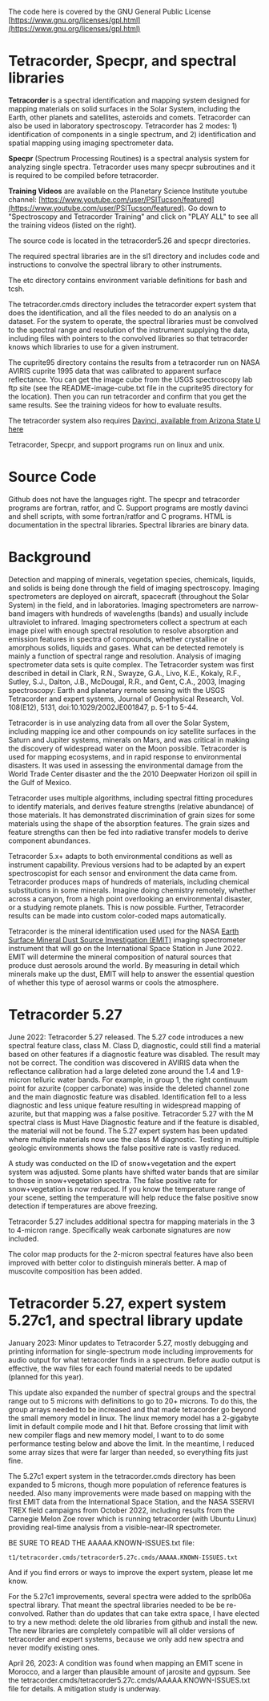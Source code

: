 The code here is covered by the GNU General Public License
[https://www.gnu.org/licenses/gpl.html](https://www.gnu.org/licenses/gpl.html)

# Tetracorder, Specpr, and spectral libraries

**Tetracorder** is a spectral identification and mapping system designed for 
mapping materials on solid surfaces in the Solar System, including the Earth,
other planets and satellites, asteroids and comets.  Tetracorder can also be
used in laboratory spectroscopy.  Tetracorder has 2 modes: 1) identification
of components in a single spectrum, and 2) identification and spatial mapping
using imaging spectrometer data.

**Specpr** (Spectrum Processing Routines) is a spectral analysis system
for analyzing single spectra.  Tetracorder uses many specpr subroutines
and it is required to be compiled before tetracorder.

**Training Videos** are available on the Planetary Science Institute
youtube channel:
[https://www.youtube.com/user/PSITucson/featured](https://www.youtube.com/user/PSITucson/featured).
Go down to "Spectroscopy and Tetracorder Training" and click on "PLAY ALL"
to see all the training videos (listed on the right).

The source code is located in the tetracorder5.26 and specpr directories.

The required spectral libraries are in the sl1 directory and includes 
code and instructions to convolve the spectral library to other instruments.

The etc directory contains environment variable definitions for bash and tcsh.

The tetracorder.cmds directory includes the tetracorder expert system that does the
identification, and all the files needed to do an analysis on a dataset.
For the system to operate, the spectral libraries must be convolved to the
spectral range and resolution of the instrument supplying the data, including
files with pointers to the convolved libraries so that tetracorder knows
which libraries to use for a given instrument.

The cuprite95 directory contains the results from a tetracorder run on NASA AVIRIS
cuprite 1995 data that was calibrated to apparent surface reflectance.  You can get the
image cube from the USGS spectroscopy lab ftp site (see the README-image-cube.txt
file in the cuprite95 directory for the location).  Then you can run tetracorder
and confirm that you get the same results.  See the training videos for how to evaluate
results.

The tetracorder system also requires
[Davinci, available from Arizona State U here](http://davinci.asu.edu/index.php?title=Main_Page)

Tetracorder, Specpr, and support programs run on linux and unix.

# Source Code

Github does not have the languages right.  The specpr and tetracorder programs are
fortran, ratfor, and C.  Support programs are mostly davinci and shell scripts, with
some fortran/ratfor and C programs.  HTML is documentation in the spectral libraries.
Spectral libraries are binary data.

# Background

Detection and mapping of minerals, vegetation species, chemicals,
liquids, and solids is being done through the field of imaging
spectroscopy. Imaging spectrometers are deployed on aircraft, spacecraft
(throughout the Solar System) in the field, and in laboratories. Imaging
spectrometers are narrow-band imagers with hundreds of wavelengths
(bands) and usually include ultraviolet to infrared. Imaging spectrometers
collect a spectrum at each image pixel with enough spectral resolution to
resolve absorption and emission features in spectra of compounds, whether
crystalline or amorphous solids, liquids and gases. What can be detected
remotely is mainly a function of spectral range and resolution. Analysis
of imaging spectrometer data sets is quite complex.
The Tetracorder system was first described in
detail in Clark, R.N., Swayze, G.A., Livo, K.E., Kokaly, R.F.,
Sutley, S.J., Dalton, J.B., McDougal, R.R., and Gent, C.A., 2003,
Imaging spectroscopy: Earth and planetary remote sensing with the
USGS Tetracorder and expert systems, Journal of Geophysical Research,
Vol. 108(E12), 5131, doi:10.1029/2002JE001847, p. 5-1 to 5-44.

Tetracorder is in use analyzing data from all over the Solar System,
including mapping ice and other compounds on icy satellite surfaces in
the Saturn and Jupiter systems, minerals on Mars, and was critical in
making the discovery of widespread water on the Moon possible. Tetracorder
is used for mapping ecosystems, and in rapid response to environmental
disasters. It was used in assessing the environmental damage from the
World Trade Center disaster and the the 2010 Deepwater Horizon oil spill
in the Gulf of Mexico.

Tetracorder uses multiple algorithms, including spectral fitting
procedures to identify materials, and derives feature strengths (relative
abundance) of those materials. It has demonstrated discrimination
of grain sizes for some materials using the shape of the absorption
features. The grain sizes and feature strengths can then be fed into
radiative transfer models to derive component abundances.

Tetracorder 5.x+ adapts to both environmental conditions as well
as instrument capability. Previous versions had to be adapted by an
expert spectroscopist for each sensor and environment the data came
from. Tetracorder produces maps of hundreds of materials, including
chemical substitutions in some minerals. Imagine doing chemistry
remotely, whether across a canyon, from a high point overlooking
an environmental disaster, or a studying remote planets. This is now
possible. Further, Tetracorder results can be made into custom color-coded
maps automatically.

Tetracorder is the mineral identification used used for the NASA
[Earth Surface Mineral Dust Source Investigation (EMIT)](https://earth.jpl.nasa.gov/emit/)
imaging spectrometer
instrument that will go on the International Space Station in June
2022. EMIT will determine the mineral composition of natural sources
that produce dust aerosols around the world. By measuring in detail which
minerals make up the dust, EMIT will help to answer the essential question
of whether this type of aerosol warms or cools the atmosphere.

# Tetracorder 5.27

June 2022: Tetracorder 5.27 released.  The 5.27 code introduces a new
spectral feature class, class M.  Class D, diagnostic, could still find
a material based on other features if a diagnostic feature was disabled.
The result may not be correct.  The condition was discovered in AVIRIS
data when the reflectance calibration had a large deleted zone around
the 1.4 and 1.9-micron telluric water bands.  For example, in group 1,
the right continuum point for azurite (copper carbonate) was inside
the deleted channel zone and the main diagnostic feature was disabled.
Identification fell to a less diagnostic and less unique feature resulting
in widespread mapping of azurite, but that mapping was a false positive.
Tetracorder 5.27 with the M spectral class is Must Have Diagnostic
feature and if the feature is disabled, the material will not be found.
The 5.27 expert system has been updated where multiple materials now
use the class M diagnostic.  Testing in multiple geologic environments
shows the false positive rate is vastly reduced.

A study was conducted on the ID of snow+vegetation and the expert system
was adjusted.  Some plants have shifted water bands that are similar
to those in snow+vegetation spectra.  The false positive rate for
snow+vegetation is now reduced.  If you know the temperature range of
your scene, setting the temperature will help reduce the false positive
snow detection if temperatures are above freezing.

Tetracorder 5.27 includes additional spectra for mapping materials in
the 3 to 4-micron range.  Specifically weak carbonate signatures are
now included.

The color map products for the 2-micron spectral features have also
been improved with better color to distinguish minerals better.  A map
of muscovite composition has been added.

# Tetracorder 5.27, expert system 5.27c1, and spectral library update

January 2023: 
Minor updates to Tetracorder 5.27, mostly debugging and printing
information for single-spectrum mode including improvements for audio
output for what tetracorder finds in a spectrum.  Before audio output
is effective, the wav files for each found material needs to be updated
(planned for this year).

This update also expanded the number of spectral groups and the spectral range
out to 5 microns with definitions to go to 20+ microns.  To do this,
the group arrays needed to be increased and that made tetracorder go
beyond the small memory model in linux.  The linux memory model has a
2-gigabyte limit in default compile mode and I hit that.  Before crossing
that limit with new compiler flags and new memory model, I want to to do
some performance testing below and above the limit.  In the meantime, I
reduced some array sizes that were far larger than needed, so everything
fits just fine.

The 5.27c1 expert system in the tetracorder.cmds directory has been
expanded to 5 microns, though more population of reference features
is needed.  Also many improvements were made based on mapping with
the first EMIT data from the International Space Station, and the NASA
SSERVI TREX field campaigns from October 2022, including results from
the Carnegie Melon Zoe rover which is running tetracorder (with Ubuntu
Linux) providing real-time analysis from a visible-near-IR spectrometer.

BE SURE TO READ THE AAAAA.KNOWN-ISSUES.txt file:

    t1/tetracorder.cmds/tetracorder5.27c.cmds/AAAAA.KNOWN-ISSUES.txt

And if you find errors or ways to improve the expert system, please let me know.

For the 5.27c1 improvements, several spectra were added to the sprlb06a spectral
library.  That meant the spectral libraries needed to be be re-convolved.
Rather than do updates that can take extra space, I have elected to try
a new method: delete the old libraries from github and install the new.
The new libraries are completely compatible will all older versions of
tetracorder and expert systems, because we only add new spectra and never
modify existing ones.

April 26, 2023: A condition was found when mapping an EMIT scene in Morocco, 
and a larger than plausible amount of jarosite and gypsum.
See the tetracorder.cmds/tetracorder5.27c.cmds/AAAAA.KNOWN-ISSUES.txt
file for details.  A mitigation study is underway.
